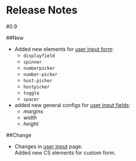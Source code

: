 Release Notes
=============

#0.9

##New

- Added new elements for [user input form](/creating-templates/user-input-parameters/):  
    - `displayfield`
    - `spinner`
    - `numberpicker`
    - `number-picker`
    - `host-picher`
    - `hostpicker`
    - `toggle`
    - `spacer`
- added new general configs for [user input fields](/creating-templates/user-input-parameters/):
    - *margins*
    - *width*
    - *height*

##Change

- Changes in [user input](/creating-templates/user-input-parameters/) page.   
Added new CS elements for custom form.